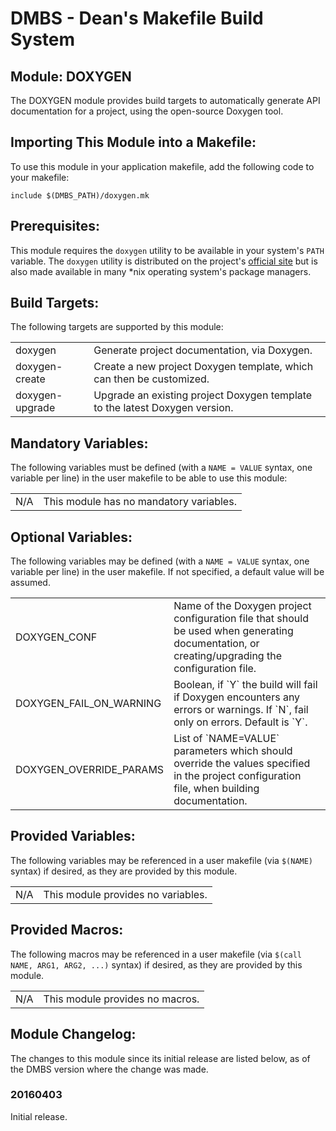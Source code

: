 DMBS - Dean's Makefile Build System
===================================


Module: DOXYGEN
-----------------

The DOXYGEN module provides build targets to automatically generate API
documentation for a project, using the open-source Doxygen tool.

## Importing This Module into a Makefile:

To use this module in your application makefile, add the following code to your
makefile:

    include $(DMBS_PATH)/doxygen.mk

## Prerequisites:

This module requires the `doxygen` utility to be available in your system's
`PATH` variable. The `doxygen` utility is distributed on the project's
[official site](http://doxygen.org/) but is also
made available in many *nix operating system's package managers.

## Build Targets:

The following targets are supported by this module:

<table>
 <tbody>
   <tr>
    <td>doxygen</td>
    <td>Generate project documentation, via Doxygen.</td>
   </tr>
   <tr>
    <td>doxygen-create</td>
    <td>Create a new project Doxygen template, which can then be customized.</td>
   </tr>
   <tr>
    <td>doxygen-upgrade</td>
    <td>Upgrade an existing project Doxygen template to the latest Doxygen version.</td>
   </tr>
 </tbody>
</table>

## Mandatory Variables:

The following variables must be defined (with a `NAME = VALUE` syntax, one
variable per line) in the user makefile to be able to use this module:

<table>
 <tbody>
   <tr>
    <td>N/A</td>
    <td>This module has no mandatory variables.</td>
   </tr>
 </tbody>
</table>

## Optional Variables:

The following variables may be defined (with a `NAME = VALUE` syntax, one
variable per line) in the user makefile. If not specified, a default value will
be assumed.

<table>
 <tbody>
   <tr>
    <td>DOXYGEN_CONF</td>
    <td>Name of the Doxygen project configuration file that should be used when generating documentation, or creating/upgrading the configuration file.</td>
   </tr>
   <tr>
    <td>DOXYGEN_FAIL_ON_WARNING</td>
    <td>Boolean, if `Y` the build will fail if Doxygen encounters any errors or warnings. If `N`, fail only on errors. Default is `Y`.</td>
   </tr>
   <tr>
    <td>DOXYGEN_OVERRIDE_PARAMS</td>
    <td>List of `NAME=VALUE` parameters which should override the values specified in the project configuration file, when building documentation.</td>
   </tr>
 </tbody>
</table>

## Provided Variables:

The following variables may be referenced in a user makefile (via `$(NAME)`
syntax) if desired, as they are provided by this module.

<table>
 <tbody>
   <tr>
    <td>N/A</td>
    <td>This module provides no variables.</td>
   </tr>
 </tbody>
</table>

## Provided Macros:

The following macros may be referenced in a user makefile (via
`$(call NAME, ARG1, ARG2, ...)` syntax) if desired, as they are provided by
this module.

<table>
 <tbody>
   <tr>
    <td>N/A</td>
    <td>This module provides no macros.</td>
   </tr>
 </tbody>
</table>

## Module Changelog:

The changes to this module since its initial release are listed below, as of the
DMBS version where the change was made.

### 20160403
Initial release.
